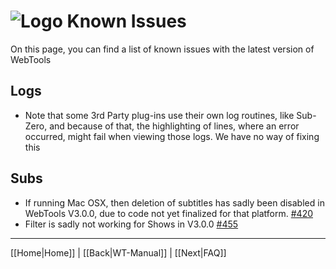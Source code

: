 # ![Logo](https://github.com/ukdtom/WebTools.bundle/blob/master/Wiki/WebTools/Logos/WebTools-48x48.png) Known Issues

On this page, you can find a list of known issues with the latest version of WebTools

## Logs
* Note that some 3rd Party plug-ins use their own log routines, like Sub-Zero, and because of that, the highlighting of lines, where an error occurred, might fail when viewing those logs. We have no way of fixing this

## Subs
* If running Mac OSX, then deletion of subtitles has sadly been disabled in WebTools V3.0.0, due to code not yet finalized for that platform. [#420](https://github.com/ukdtom/WebTools.bundle/issues/420)
* Filter is sadly not working for Shows in V3.0.0 [#455](https://github.com/ukdtom/WebTools.bundle/issues/455)

 
***

[[Home|Home]] | [[Back|WT-Manual]] | [[Next|FAQ]]